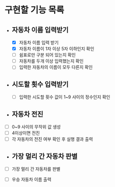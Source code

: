 # 구현할 기능 목록

- ## 자동차 이름 입력받기

  - [x] 자동차 이름 입력 받기
  - [x] 자동차 이름이 1자 이상 5자 이하인지 확인
  - [ ] 쉼표로만 구분 되어 있는지 확인
  - [ ] 자동차를 두개 이상 입력했는지 확인
  - [ ] 입력한 자동차의 이름이 모두 다른지 확인

- ## 시도할 횟수 입력받기

  - [ ] 입력한 시도할 횟수 값이 1~9 사이의 정수인지 확인

- ## 자동차 전진

- [ ] 0~9 사이의 무작위 값 생성
- [ ] 4이상이면 전진
- [ ] 각 자동차의 전진 여부 확인 후 실행 결과 출력

- ## 가장 멀리 간 자동차 판별

- [ ] 가장 멀리 간 자동차를 판별

- [ ] 우승 자동차 이름 출력
